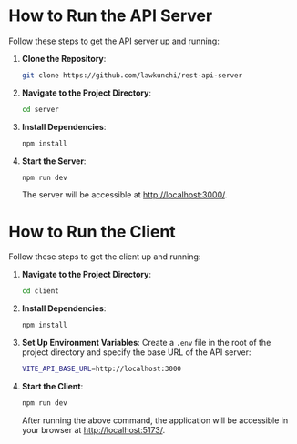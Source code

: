 # How to Run the API Server

Follow these steps to get the API server up and running:

1. **Clone the Repository**:
   ```bash
   git clone https://github.com/lawkunchi/rest-api-server
   ```
2. **Navigate to the Project Directory**:
   ```bash
   cd server
   ```

3. **Install Dependencies**:
   ```bash
   npm install
   ```

3. **Start the Server**:
   ```bash
   npm run dev
   ```
   The server will be accessible at [http://localhost:3000/](http://localhost:3000/).


# How to Run the Client

Follow these steps to get the client up and running:

1. **Navigate to the Project Directory**:
   ```bash
   cd client
   ```

2. **Install Dependencies**:
   ```bash
   npm install
   ```

3. **Set Up Environment Variables**:
   Create a `.env` file in the root of the project directory and specify the base URL of the API server:
   ```bash
   VITE_API_BASE_URL=http://localhost:3000
   ```

4. **Start the Client**:
   ```bash
   npm run dev
   ```
   After running the above command, the application will be accessible in your browser at [http://localhost:5173/](http://localhost:5173/).

